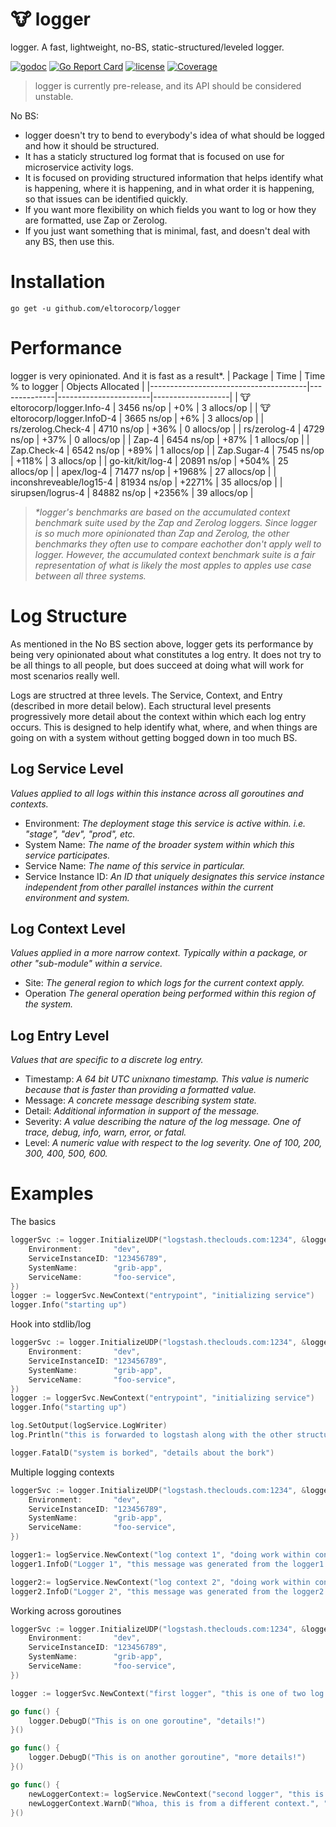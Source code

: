 # :cow: logger
logger. A fast, lightweight, no-BS, static-structured/leveled logger.

[![godoc](http://img.shields.io/badge/godoc-reference-blue.svg?style=flat)](https://godoc.org/github.com/eltorocorp/logger)
[![Go Report Card](https://goreportcard.com/badge/github.com/eltorocorp/logger)](https://goreportcard.com/report/github.com/eltorocorp/logger)
[![license](http://img.shields.io/badge/license-MIT-red.svg?style=flat)](https://raw.githubusercontent.com/eltorocorp/logger/master/LICENSE)
[![Coverage](http://gocover.io/_badge/github.com/rs/zerolog)](http://gocover.io/github.com/eltorocorp/logger)

> logger is currently pre-release, and its API should be considered unstable.

No BS:
 - logger doesn't try to bend to everybody's idea of what should be logged and how it should be structured.
 - It has a staticly structured log format that is focused on use for microservice activity logs.
 - It is focused on providing structured information that helps identify what is happening, where it is happening, and in what order it is happening, so that issues can be identified quickly.
 - If you want more flexibility on which fields you want to log or how they are formatted, use Zap or Zerolog.
 - If you just want something that is minimal, fast, and doesn't deal with any BS, then use this.

# Installation

`go get -u github.com/eltorocorp/logger`

# Performance

logger is very opinionated. And it is fast as a result\*.
| Package                               | Time         |  Time % to logger | Objects Allocated |
|---------------------------------------|--------------|-----------------------|-------------------|
| :cow: eltorocorp/logger.Info-4    | 3456 ns/op   | +0%                   | 3 allocs/op       |
| :cow: eltorocorp/logger.InfoD-4   | 3665 ns/op   | +6%                   | 3 allocs/op       |
| rs/zerolog.Check-4                    | 4710 ns/op   | +36%                  | 0 allocs/op       |
| rs/zerolog-4                          | 4729 ns/op   | +37%                  | 0 allocs/op       |
| Zap-4                                 | 6454 ns/op   | +87%                  | 1 allocs/op       |
| Zap.Check-4                           | 6542 ns/op   | +89%                  | 1 allocs/op       |
| Zap.Sugar-4                           | 7545 ns/op   | +118%                 | 3 allocs/op       |
| go-kit/kit/log-4                      | 20891 ns/op  | +504%                 | 25 allocs/op      |
| apex/log-4                            | 71477 ns/op  | +1968%                | 27 allocs/op      |
| inconshreveable/log15-4               | 81934 ns/op  | +2271%                | 35 allocs/op      |
| sirupsen/logrus-4                     | 84882 ns/op  | +2356%                | 39 allocs/op      |

> *\*logger's benchmarks are based on the accumulated context benchmark suite used by the Zap and Zerolog loggers.
Since logger is so much more opinionated than Zap and Zerolog, the other benchmarks they often use to compare eachother don't apply well to logger. However, the accumulated context benchmark suite is a fair representation of what is likely the most apples to apples use case between all three systems.*

# Log Structure
As mentioned in the No BS section above, logger gets its performance by being very opinionated about what constitutes a log entry. It does not try to be all things to all people, but does succeed at doing what will work for most scenarios really well.

Logs are structred at three levels. The Service, Context, and Entry (described in more detail below).
Each structural level presents progressively more detail about the context within which each log entry occurs. This is designed to help identify what, where, and when things are going on with a system without getting bogged down in too much BS.

## Log Service Level
*Values applied to all logs within this instance across all goroutines and contexts.*
- Environment: *The deployment stage this service is active within. i.e. "stage", "dev", "prod", etc.*
- System Name: *The name of the broader system within which this service participates.*
- Service Name: *The name of this service in particular.*
- Service Instance ID: *An ID that uniquely designates this service instance independent from other parallel instances within the current environment and system.*

## Log Context Level
*Values applied in a more narrow context. Typically within a package, or other "sub-module" within a service.*

- Site: *The general region to which logs for the current context apply.*
- Operation *The general operation being performed within this region of the system.*

## Log Entry Level
*Values that are specific to a discrete log entry.*

- Timestamp: *A 64 bit UTC unixnano timestamp. This value is numeric because that is faster than providing a formatted value.*
- Message: *A concrete message describing system state.*
- Detail: *Additional information in support of the message.*
- Severity: *A value describing the nature of the log message. One of trace, debug, info, warn, error, or fatal.*
- Level: *A numeric value with respect to the log severity. One of 100, 200, 300, 400, 500, 600.*

# Examples

The basics
```go
loggerSvc := logger.InitializeUDP("logstash.theclouds.com:1234", &logger.ServiceContext{
    Environment:       "dev",
    ServiceInstanceID: "123456789",
    SystemName:        "grib-app",
    ServiceName:       "foo-service",
})
logger := loggerSvc.NewContext("entrypoint", "initializing service")
logger.Info("starting up")
```

Hook into stdlib/log 
```go
loggerSvc := logger.InitializeUDP("logstash.theclouds.com:1234", &logger.ServiceContext{
    Environment:       "dev",
    ServiceInstanceID: "123456789",
    SystemName:        "grib-app",
    ServiceName:       "foo-service",
})
logger := loggerSvc.NewContext("entrypoint", "initializing service")
logger.Info("starting up")

log.SetOutput(logService.LogWriter)
log.Println("this is forwarded to logstash along with the other structured logs")

logger.FatalD("system is borked", "details about the bork")
```

Multiple logging contexts
```go
loggerSvc := logger.InitializeUDP("logstash.theclouds.com:1234", &logger.ServiceContext{
    Environment:       "dev",
    ServiceInstanceID: "123456789",
    SystemName:        "grib-app",
    ServiceName:       "foo-service",
})

logger1:= logService.NewContext("log context 1", "doing work within context 1")
logger1.InfoD("Logger 1", "this message was generated from the logger1 context")

logger2:= logService.NewContext("log context 2", "doing work within context 2")
logger2.InfoD("Logger 2", "this message was generated from the logger2 context")
```

Working across goroutines
```go
loggerSvc := logger.InitializeUDP("logstash.theclouds.com:1234", &logger.ServiceContext{
    Environment:       "dev",
    ServiceInstanceID: "123456789",
    SystemName:        "grib-app",
    ServiceName:       "foo-service",
})

logger := loggerSvc.NewContext("first logger", "this is one of two log contexts we'll establish")

go func() {
    logger.DebugD("This is on one goroutine", "details!")
}()

go func() {
    logger.DebugD("This is on another goroutine", "more details!")
}()

go func() {
    newLoggerContext:= logService.NewContext("second logger", "this is the second of two log contexts.")
    newLoggerContext.WarnD("Whoa, this is from a different context.", "Crazy details")
}()
```


